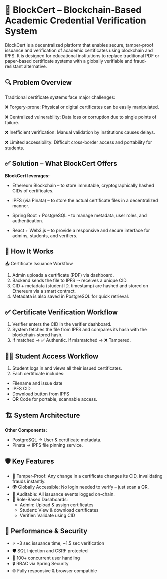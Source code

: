 # 📜 BlockCert – Blockchain-Based Academic Credential Verification System

BlockCert is a decentralized platform that enables secure, tamper-proof issuance and verification of academic certificates using blockchain and IPFS. It is designed for educational institutions to replace traditional PDF or paper-based certificate systems with a globally verifiable and fraud-resistant alternative.
<br>

## 🔍 Problem Overview
Traditional certificate systems face major challenges:

❌ Forgery-prone: Physical or digital certificates can be easily manipulated.

❌ Centralized vulnerability: Data loss or corruption due to single points of failure.

❌ Inefficient verification: Manual validation by institutions causes delays.

❌ Limited accessibility: Difficult cross-border access and portability for students.

## ✅ Solution – What BlockCert Offers
**BlockCert leverages:**

- Ethereum Blockchain – to store immutable, cryptographically hashed CIDs of certificates.

- IPFS (via Pinata) – to store the actual certificate files in a decentralized manner.

- Spring Boot + PostgreSQL – to manage metadata, user roles, and authentication.

- React + Web3.js – to provide a responsive and secure interface for admins, students, and verifiers.

## 🧠 How It Works
📤 Certificate Issuance Workflow
1. Admin uploads a certificate (PDF) via dashboard.
2. Backend sends the file to IPFS ➝ receives a unique CID.
3. CID + metadata (student ID, timestamp) are hashed and stored on Ethereum via a smart contract.
4. Metadata is also saved in PostgreSQL for quick retrieval.

## ✅ Certificate Verification Workflow
1. Verifier enters the CID in the verifier dashboard.
2. System fetches the file from IPFS and compares its hash with the blockchain-stored hash.
3. If matched → ✅ Authentic. If mismatched → ❌ Tampered.

## 👨‍🎓 Student Access Workflow
1. Student logs in and views all their issued certificates.
2. Each certificate includes: 
  - Filename and issue date 
  - IPFS CID
  - Download button from IPFS
  - QR Code for portable, scannable access.


## 🏗️ System Architecture


**Other Components:**
- PostgreSQL → User & certificate metadata.
- Pinata → IPFS file pinning service.

## 🛡️ Key Features
- 🔐 Tamper-Proof: Any change in a certificate changes its CID, invalidating frauds instantly.
- 🌍 Globally Accessible: No login needed to verify – just scan a QR.
- 🔎 Auditable: All issuance events logged on-chain.
- 🧾 Role-Based Dashboards:
  - Admin: Upload & assign certificates
  - Student: View & download certificates
  - Verifier: Validate using CID

## 🧪 Performance & Security
- ⚡ ~3 sec issuance time, ~1.5 sec verification
- 🛡️ SQL Injection and CSRF protected
- 👥 100+ concurrent user handling
- 🔒 RBAC via Spring Security
- 🌐 Fully responsive & browser compatible
